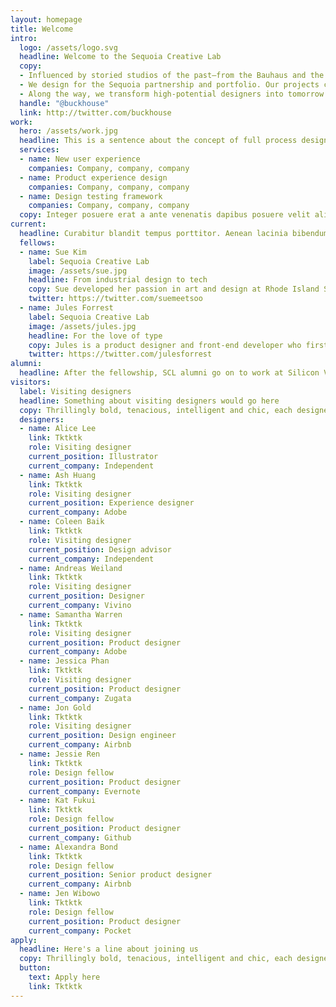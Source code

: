 ```yaml
---
layout: homepage
title: Welcome
intro:
  logo: /assets/logo.svg
  headline: Welcome to the Sequoia Creative Lab
  copy:
  - Influenced by storied studios of the past—from the Bauhaus and the Eames Studio to Total Design and Xerox Parc—the Sequoia Creative Lab employs a full-process approach to design problems. Leonardo da Vinci haunts our workshop with whispers of encouragement or provocation as we attempt to blend art and science. Jeanne d’Arc gives us conviction to follow our vision, even when others offer hostility or indifference. Nature offers us clues to the architecture of the sublime. We read many sources. We learn from many fields.
  - We design for the Sequoia partnership and portfolio. Our projects center on total experience—not just the pixels in your app—so when we storyboard, we draw what’s happening in the world, not just what’s happening in your product. For more, read Human Experience Design.
  - Along the way, we transform high-potential designers into tomorrow’s design leaders through the hands-on mentoring and active collaboration of our Design Fellows program.
  handle: "@buckhouse"
  link: http://twitter.com/buckhouse
work:
  hero: /assets/work.jpg
  headline: This is a sentence about the concept of full process design and how these are some examples of the kinds of things we work on
  services:
  - name: New user experience
    companies: Company, company, company
  - name: Product experience design
    companies: Company, company, company
  - name: Design testing framework
    companies: Company, company, company
  copy: Integer posuere erat a ante venenatis dapibus posuere velit aliquet. Vivamus sagittis lacus vel augue laoreet rutrum faucibus dolor auctor. Lorem ipsum dolor sit amet, consectetur adipiscing elit. Cras mattis consectetur purus sit amet fermentum. Cum sociis natoque penatibus et magnis dis parturient montes, nascetur ridiculus mus. Cras mattis consectetur purus sit amet fermentum. Donec ullamcorper nulla non metus auctor fringilla. Donec sed odio dui. Maecenas faucibus mollis interdum. Integer posuere erat a ante venenatis dapibus posuere velit aliquet. Donec id elit non mi porta gravida at eget metus. Aenean eu leo quam. Pellentesque ornare sem lacinia quam venenatis vestibulum. Cras mattis consectetur purus sit amet fermentum. Curabitur blandit tempus porttitor.
current:
  headline: Curabitur blandit tempus porttitor. Aenean lacinia bibendum nulla sed consectetur.
  fellows:
  - name: Sue Kim
    label: Sequoia Creative Lab
    image: /assets/sue.jpg
    headline: From industrial design to tech
    copy: Sue developed her passion in art and design at Rhode Island School of Design, where she studied industrial design. She enjoys learning about cultures and apply compelling design solutions through experience. She joined Sequoia Creative Lab to broaden her experience in design. She enjoys collaborating with creatives to produce total design experience. On her free time, she dabbles in photography and appreciates Danish furniture. ABCDEFG
    twitter: https://twitter.com/suemeetsoo
  - name: Jules Forrest
    label: Sequoia Creative Lab
    image: /assets/jules.jpg
    headline: For the love of type
    copy: Jules is a product designer and front-end developer who first became interested in design and typography by working on her college newspaper in upstate New York. She joined the Sequoia Creative Lab to explore the industries within the Sequoia portfolio and collaborate with the portfolio's design teams. At work, she builds design systems that prioritize consistency over pixel-perfection. Offscreen, she’s usually hiking, listening to music that other people tell her is incredibly depressing, or nerding out about type.
    twitter: https://twitter.com/julesforrest
alumni:
  headline: After the fellowship, SCL alumni go on to work at Silicon Valley’s top companies
visitors:
  label: Visiting designers
  headline: Something about visiting designers would go here
  copy: Thrillingly bold, tenacious, intelligent and chic, each designer in the Visiting Designer program serves as an expert on a particular topic. She or he brings a unique perspective to design shoulder to shoulder with the team on short-term, fast-paced sprints. Meet a few of the visiting designers.
  designers:
  - name: Alice Lee
    link: Tktktk
    role: Visiting designer
    current_position: Illustrator
    current_company: Independent
  - name: Ash Huang
    link: Tktktk
    role: Visiting designer
    current_position: Experience designer
    current_company: Adobe
  - name: Coleen Baik
    link: Tktktk
    role: Visiting designer
    current_position: Design advisor
    current_company: Independent
  - name: Andreas Weiland
    link: Tktktk
    role: Visiting designer
    current_position: Designer
    current_company: Vivino
  - name: Samantha Warren
    link: Tktktk
    role: Visiting designer
    current_position: Product designer
    current_company: Adobe
  - name: Jessica Phan
    link: Tktktk
    role: Visiting designer
    current_position: Product designer
    current_company: Zugata
  - name: Jon Gold
    link: Tktktk
    role: Visiting designer
    current_position: Design engineer
    current_company: Airbnb
  - name: Jessie Ren
    link: Tktktk
    role: Design fellow
    current_position: Product designer
    current_company: Evernote
  - name: Kat Fukui
    link: Tktktk
    role: Design fellow
    current_position: Product designer
    current_company: Github
  - name: Alexandra Bond
    link: Tktktk
    role: Design fellow
    current_position: Senior product designer
    current_company: Airbnb
  - name: Jen Wibowo
    link: Tktktk
    role: Design fellow
    current_position: Product designer
    current_company: Pocket
apply:
  headline: Here's a line about joining us
  copy: Thrillingly bold, tenacious, intelligent and chic, each designer in the Visiting Designer program serves as an expert on a particular topic. She or he brings a unique perspective to design shoulder to shoulder with the team on short-term, fast-paced sprints. Meet a few of the visiting designers.
  button:
    text: Apply here
    link: Tktktk
---
```

